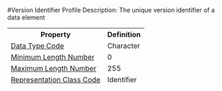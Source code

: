 #Version Identifier Profile
Description: The unique version identifier of a data element<table><thead><tr><th scope='col'>Property</th><th scope='col'>Definition</th></tr><tr><td><a href='DataTypeCode.md'>Data Type Code</a></td><td>Character</td></tr><tr><td><a href='MinimumLengthNumber.md'>Minimum Length Number</a></td><td>0</td></tr><tr><td><a href='MaximumLengthNumber.md'>Maximum Length Number</a></td><td>255</td></tr><tr><td><a href='RepresentationClass.md'>Representation Class Code</a></td><td>Identifier</td></tr></table>
